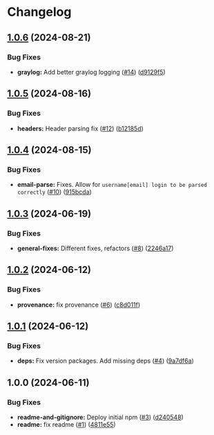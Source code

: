 # Changelog

## [1.0.6](https://github.com/zone-eu/wildduck-zonemta-zilter/compare/v1.0.5...v1.0.6) (2024-08-21)


### Bug Fixes

* **graylog:** Add better graylog logging ([#14](https://github.com/zone-eu/wildduck-zonemta-zilter/issues/14)) ([d9129f5](https://github.com/zone-eu/wildduck-zonemta-zilter/commit/d9129f5746e257a7dc4932e11a63701921a4757e))

## [1.0.5](https://github.com/zone-eu/wildduck-zonemta-zilter/compare/v1.0.4...v1.0.5) (2024-08-16)


### Bug Fixes

* **headers:** Header parsing fix ([#12](https://github.com/zone-eu/wildduck-zonemta-zilter/issues/12)) ([b12185d](https://github.com/zone-eu/wildduck-zonemta-zilter/commit/b12185d1099b8b30d54199f7cb7ff7c53abd5900))

## [1.0.4](https://github.com/zone-eu/wildduck-zonemta-zilter/compare/v1.0.3...v1.0.4) (2024-08-15)


### Bug Fixes

* **email-parse:** Fixes. Allow for `username[email] login to be parsed correctly` ([#10](https://github.com/zone-eu/wildduck-zonemta-zilter/issues/10)) ([915bcda](https://github.com/zone-eu/wildduck-zonemta-zilter/commit/915bcda5ada233dbd8c462185d8ec888f677e2e5))

## [1.0.3](https://github.com/zone-eu/wildduck-zonemta-zilter/compare/v1.0.2...v1.0.3) (2024-06-19)


### Bug Fixes

* **general-fixes:** Different fixes, refactors ([#8](https://github.com/zone-eu/wildduck-zonemta-zilter/issues/8)) ([2246a17](https://github.com/zone-eu/wildduck-zonemta-zilter/commit/2246a171f20bd290083110c48fd461adbbb9f356))

## [1.0.2](https://github.com/zone-eu/wildduck-zonemta-zilter/compare/v1.0.1...v1.0.2) (2024-06-12)


### Bug Fixes

* **provenance:** fix provenance ([#6](https://github.com/zone-eu/wildduck-zonemta-zilter/issues/6)) ([c8d011f](https://github.com/zone-eu/wildduck-zonemta-zilter/commit/c8d011faa0d07964eb43c977452976a64f0d6967))

## [1.0.1](https://github.com/zone-eu/wildduck-zonemta-zilter/compare/v1.0.0...v1.0.1) (2024-06-12)


### Bug Fixes

* **deps:** Fix version packages. Add missing deps ([#4](https://github.com/zone-eu/wildduck-zonemta-zilter/issues/4)) ([9a7df6a](https://github.com/zone-eu/wildduck-zonemta-zilter/commit/9a7df6afc6c2b85274bc22a6c45f4dac4cb462f1))

## 1.0.0 (2024-06-11)


### Bug Fixes

* **readme-and-gitignore:** Deploy initial npm ([#3](https://github.com/zone-eu/wildduck-zonemta-zilter/issues/3)) ([d240548](https://github.com/zone-eu/wildduck-zonemta-zilter/commit/d240548c57f9e85597f23680cb654e3edafd2517))
* **readme:** fix readme ([#1](https://github.com/zone-eu/wildduck-zonemta-zilter/issues/1)) ([4811e55](https://github.com/zone-eu/wildduck-zonemta-zilter/commit/4811e55992485fa1fb0c35e96916497187230914))
